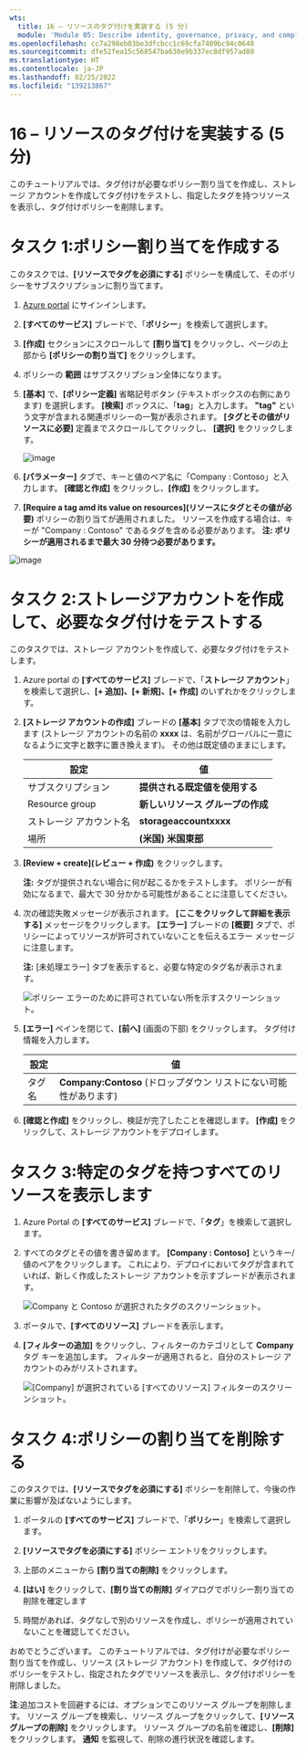 ```yaml
---
wts:
  title: 16 – リソースのタグ付けを実装する (5 分)
  module: 'Module 05: Describe identity, governance, privacy, and compliance features'
ms.openlocfilehash: cc7a298eb03be3dfcbcc1c69cfa7409bc94c0640
ms.sourcegitcommit: dfe52fea15c568547ba630e9b337ec8df957ad80
ms.translationtype: HT
ms.contentlocale: ja-JP
ms.lasthandoff: 02/25/2022
ms.locfileid: "139213867"
---
```

# <a name="16---implement-resource-tagging-5-min"></a>16 – リソースのタグ付けを実装する (5 分)

このチュートリアルでは、タグ付けが必要なポリシー割り当てを作成し、ストレージ アカウントを作成してタグ付けをテストし、指定したタグを持つリソースを表示し、タグ付けポリシーを削除します。

# <a name="task-1-create-a-policy-assignment"></a>タスク 1:ポリシー割り当てを作成する 

このタスクでは、**[リソースでタグを必須にする]** ポリシーを構成して、そのポリシーをサブスクリプションに割り当てます。 

1. [Azure portal](https://portal.azure.com) にサインインします。

2. **[すべてのサービス]** ブレードで、「**ポリシー**」を検索して選択します。

3. **[作成]** セクションにスクロールして **[割り当て]** をクリックし、ページの上部から **[ポリシーの割り当て]** をクリックします。

4. ポリシーの **範囲** はサブスクリプション全体になります。 

5. **[基本]** で、**[ポリシー定義]** 省略記号ボタン (テキストボックスの右側にあります) を選択します。 **[検索]** ボックスに、「**tag**」と入力します。 **"tag"** という文字が含まれる関連ポリシーの一覧が表示されます。 **[タグとその値がリソースに必要]** 定義までスクロールしてクリックし、 **[選択]** をクリックします。

   ![image](https://user-images.githubusercontent.com/89808319/155607579-d564a43e-a9cd-443d-8482-f47879eff2e9.png)
   
6.  **[パラメーター]** タブで、キーと値のペア名に「Company : Contoso」と入力します。 **[確認と作成]** をクリックし、**[作成]** をクリックします。

  

7. **[Require a tag amd its value on resources]\(リソースにタグとその値が必要\)** ポリシーの割り当てが適用されました。 リソースを作成する場合は、キーが "Company : Contoso" であるタグを含める必要があります。
   **注: ポリシーが適用されるまで最大 30 分待つ必要があります。** 

  ![image](https://user-images.githubusercontent.com/89808319/155607357-556646b6-9ca7-4817-a02e-643869b2c4dd.png)

# <a name="task-2-create-a-storage-account-to-test-the-required-tagging"></a>タスク 2:ストレージアカウントを作成して、必要なタグ付けをテストする

このタスクでは、ストレージ アカウントを作成して、必要なタグ付けをテストします。 

1. Azure portal の **[すべてのサービス]** ブレードで、「**ストレージ アカウント**」を検索して選択し、**[+ 追加]、[+ 新規]、[+ 作成]** のいずれかをクリックします。

2. **[ストレージ アカウントの作成]** ブレードの **[基本]** タブで次の情報を入力します (ストレージ アカウントの名前の **xxxx** は、名前がグローバルに一意になるように文字と数字に置き換えます)。 その他は既定値のままにします。

    | 設定 | 値 | 
    | --- | --- |
    | サブスクリプション | **提供される既定値を使用する** |
    | Resource group | **新しいリソース グループの作成** |
    | ストレージ アカウント名 | **storageaccountxxxx** |
    | 場所 | **(米国) 米国東部** |

3. **[Review + create](レビュー + 作成)** をクリックします。 

    **注:**  タグが提供されない場合に何が起こるかをテストします。 ポリシーが有効になるまで、最大で 30 分かかる可能性があることに注意してください。

4. 次の確認失敗メッセージが表示されます。 **[ここをクリックして詳細を表示する]** メッセージをクリックします。 **[エラー]** ブレードの **[概要]** タブで、ポリシーによってリソースが許可されていないことを伝えるエラー メッセージに注意します。

    **注:** [未処理エラー] タブを表示すると、必要な特定のタグ名が表示されます。 

    ![ポリシー エラーのために許可されていない所を示すスクリーンショット。](../images/1704.png)


5. **[エラー]** ペインを閉じて、**[前へ]** (画面の下部) をクリックします。 タグ付け情報を入力します。 

    | 設定 | 値 | 
    | --- | --- |
    | タグ名 | **Company:Contoso** (ドロップダウン リストにない可能性があります) |

6. **[確認と作成]** をクリックし、検証が完了したことを確認します。 **[作成]** をクリックして、ストレージ アカウントをデプロイします。 

# <a name="task-3-view-all-resources-with-a-specific-tag"></a>タスク 3:特定のタグを持つすべてのリソースを表示します

1. Azure Portal の **[すべてのサービス]** ブレードで、「**タグ**」を検索して選択します。

2. すべてのタグとその値を書き留めます。 **[Company : Contoso]** というキー/値のペアをクリックします。 これにより、デプロイにおいてタグが含まれていれば、新しく作成したストレージ アカウントを示すブレードが表示されます。 

   ![Company と Contoso が選択されたタグのスクリーンショット。](../images/1705.png)

3. ポータルで、**[すべてのリソース]** ブレードを表示します。

4. **[フィルターの追加]** をクリックし、フィルターのカテゴリとして **Company** タグ キーを追加します。 フィルターが適用されると、自分のストレージ アカウントのみがリストされます。

    ![[Company] が選択されている [すべてのリソース] フィルターのスクリーンショット。](../images/1706.png)

# <a name="task-4-delete-the-policy-assignment"></a>タスク 4:ポリシーの割り当てを削除する

このタスクでは、**[リソースでタグを必須にする]** ポリシーを削除して、今後の作業に影響が及ばないようにします。 

1. ポータルの **[すべてのサービス]** ブレードで、「**ポリシー**」を検索して選択します。

2. **[リソースでタグを必須にする]** ポリシー エントリをクリックします。

3. 上部のメニューから **[割り当ての削除]** をクリックします。

4. **[はい]** をクリックして、**[割り当ての削除]** ダイアログでポリシー割り当ての削除を確定します

5. 時間があれば、タグなしで別のリソースを作成し、ポリシーが適用されていないことを確認してください。

おめでとうございます。 このチュートリアルでは、タグ付けが必要なポリシー割り当てを作成し、リソース (ストレージ アカウント) を作成して、タグ付けのポリシーをテストし、指定されたタグでリソースを表示し、タグ付けポリシーを削除しました。


**注**:追加コストを回避するには、オプションでこのリソース グループを削除します。 リソース グループを検索し、リソース グループをクリックして、**[リソース グループの削除]** をクリックします。 リソース グループの名前を確認し、**[削除]** をクリックします。 **通知** を監視して、削除の進行状況を確認します。
